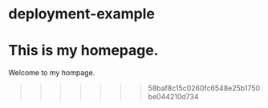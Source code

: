 # deployment-example
This is my homepage. 
=======
Welcome to my hompage.
 
>>>>>>> 58baf8c15c0260fc6548e25b1750be044210d734
